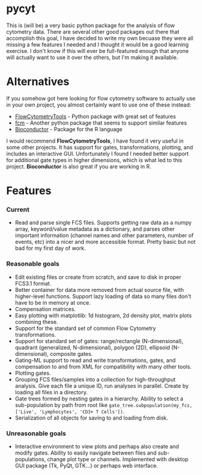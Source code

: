 # pycyt
This is (will be) a very basic python package for the analysis of flow cytometry data. There are several other good packages out there that accomplish this goal, I have decided to write my own becuase they were all missing a few features I needed and I thought it would be a good learning exercise. I don't know if this will ever be full-featured enough that anyone will actually want to use it over the others, but I'm making it available.

# Alternatives
If you somehow got here looking for flow cytometry software to actually use in your own project, you almost certainly want to use one of these instead:

* [FlowCytometryTools](https://github.com/eyurtsev/FlowCytometryTools) - Python package with great set of features
* [fcm](https://pythonhosted.org/fcm/basic.html>) - Another python package that seems to support similar features
* [Bioconductor](http://master.bioconductor.org) - Package for the R language

I would recommend **FlowCytometryTools**, I have found it very useful in some other projects. It has support for gates, transformations, plotting, and includes an interactive GUI. Unfortunately I found I needed better support for additional gate types in higher dimensions, which is what led to this project. **Bioconductor** is also great if you are working in R.

# Features

### Current

* Read and parse single FCS files. Supports getting raw data as a numpy array, keyword/value metadata as a dictionary, and parses other important information (channel names and other parameters, number of events, etc) into a nicer and more accessible format. Pretty basic but not bad for my first day of work.

### Reasonable goals

* Edit existing files or create from scratch, and save to disk in proper FCS3.1 format.
* Better container for data more removed from actual source file, with higher-level functions. Support lazy loading of data so many files don't have to be in memory at once.
* Compensation matrices.
* Easy plotting with matplotlib: 1d histogram, 2d density plot, matrix plots combining these.
* Support for the standard set of common Flow Cytometry transformations.
* Support for standard set of gates: range/rectangle (N-dimensional), quadrant (generalized, N-dimensional), polygon (2D), ellipsoid (N-dimensional), composite gates.
* Gating-ML support to read and write transformations, gates, and compensation to and from XML for compatibility with many other tools.
* Plotting gates.
* Grouping FCS files/samples into a collection for high-throughput analysis. Give each file a unique ID, run analyses in parallel. Create by loading all files in a directory.
* Gate trees formed by nesting gates in a hierarchy. Ability to select a sub-population by path from root like `gate_tree.subpopulation(my_fcs, ['Live', 'Lymphocytes', 'CD3+ T Cells'])`.
* Serialization of all objects for saving to and loading from disk.

### Unreasonable goals

* Interactive environment to view plots and perhaps also create and modify gates. Ability to easily navigate between files and sub-populations, change plot type or channels. Implemented with desktop GUI package (Tk, PyQt, GTK...) or perhaps web interface.
